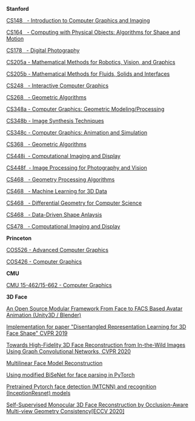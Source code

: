 **Stanford**

[CS148 &nbsp;&nbsp;- Introduction to Computer Graphics and Imaging](http://web.stanford.edu/class/cs148/ "Introduction to Computer Graphics and Imaging")

[CS164 &nbsp;&nbsp;- Computing with Physical Objects: Algorithms for Shape and Motion](http://graphics.stanford.edu/courses/cs164-09-spring/ "Computing with Physical Objects: Algorithms for Shape and Motion")

[CS178 &nbsp;&nbsp;- Digital Photography](http://graphics.stanford.edu/courses/cs178/ "Digital Photography")

[CS205a - Mathematical Methods for Robotics, Vision, and Graphics](http://graphics.stanford.edu/courses/cs205a/index.html "Mathematical Methods for Robotics, Vision, and Graphics")

[CS205b - Mathematical Methods for Fluids, Solids and Interfaces](https://web.stanford.edu/class/cs205b/ "Mathematical Methods for Fluids, Solids and Interfaces")

[CS248 &nbsp;&nbsp;- Interactive Computer Graphics](http://web.stanford.edu/class/cs248/ "Interactive Computer Graphics")

[CS268 &nbsp;&nbsp;- Geometric Algorithms](http://graphics.stanford.edu/courses/cs268-16-fall/ "Geometric Algorithms")

[CS348a - Computer Graphics: Geometric Modeling/Processing](http://graphics.stanford.edu/courses/cs348a-17-winter/ "Computer Graphics: Geometric Modeling/Processing")

[CS348b - Image Synthesis Techniques](http://graphics.stanford.edu/courses/cs348b/ "Image Synthesis Techniques")

[CS348c - Computer Graphics: Animation and Simulation](http://graphics.stanford.edu/courses/cs348c/ "Computer Graphics: Animation and Simulation")

[CS368 &nbsp;&nbsp;- Geometric Algorithms](http://graphics.stanford.edu/courses/cs368-06-spring/ "Geometric Algorithms")

[CS448i &nbsp;- Computational Imaging and Display](http://stanford.edu/class/ee367/ "Computational Imaging and Display")

[CS448f &nbsp;- Image Processing for Photography and Vision](http://web.stanford.edu/class/cs448f/ "Image Processing for Photography and Vision")

[CS468 &nbsp;&nbsp;- Geometry Processing Algorithms](http://graphics.stanford.edu/courses/cs468-12-spring/ "Geometry Processing Algorithms")

[CS468 &nbsp;&nbsp;- Machine Learning for 3D Data](http://graphics.stanford.edu/courses/cs468-17-spring/ "Machine Learning for 3D Data")

[CS468 &nbsp;&nbsp;- Differential Geometry for Computer Science](http://graphics.stanford.edu/courses/cs468-13-spring/ "Differential Geometry for Computer Science")

[CS468 &nbsp;&nbsp;- Data-Driven Shape Anlaysis](http://graphics.stanford.edu/courses/cs468-14-spring/ "Data-Driven Shape Anlaysis")

[CS478 &nbsp;&nbsp;- Computational Imaging and Display](http://graphics.stanford.edu/courses/cs478/ "Computational Imaging and Display")

**Princeton**

[COS526 - Advanced Computer Graphics](http://www.cs.princeton.edu/courses/archive/fall18/cos526/cos526.html "Advanced Computer Graphics")

[COS426 - Computer Graphics](http://www.cs.princeton.edu/courses/archive/spring18/cos426/ "Computer Graphics")

**CMU**

[CMU 15-462/15-662 - Computer Graphics](http://15462.courses.cs.cmu.edu/fall2015/ "COMPUTER GRAPHICS")

**3D Face**

[An Open Source Modular Framework From Face to FACS Based Avatar Animation (Unity3D / Blender)](https://github.com/NumesSanguis/FACSvatar "3D FACE")

[Implementation for paper "Disentangled Representation Learning for 3D Face Shape" CVPR 2019](https://github.com/zihangJiang/DR-Learning-for-3D-Face "3D FACE")

[Towards High-Fidelity 3D Face Reconstruction from In-the-Wild Images Using Graph Convolutional Networks, CVPR 2020](https://github.com/FuxiCV/3D-Face-GCNs "3D Face")

[Multilinear Face Model Reconstruction](https://github.com/phg1024/MultilinearReconstruction "3D Face")

[Using modified BiSeNet for face parsing in PyTorch](https://github.com/zllrunning/face-parsing.PyTorch "3D Face")

[Pretrained Pytorch face detection (MTCNN) and recognition (InceptionResnet) models](https://github.com/timesler/facenet-pytorch "3D Face")

[Self-Supervised Monocular 3D Face Reconstruction by Occlusion-Aware Multi-view Geometry Consistency[ECCV 2020]](https://github.com/jiaxiangshang/MGCNet "3D Face")
